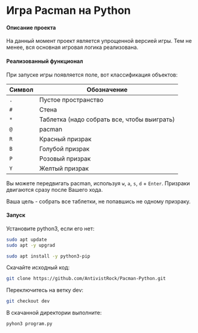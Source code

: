 # Игра Pacman на Python

#### Описание проекта

На данный момент проект является упрощенной версией игры. Тем не менее, вся основная игровая логика реализована.

#### Реализованный функционал

При запуске игры появляется поле, вот классификация объектов:

| Символ | Обозначение                                 |
| ------ | ------------------------------------------- |
| `.`    | Пустое пространство                         |
| `#`    | Стена                                       |
| `*`    | Таблетка (надо собрать все, чтобы выиграть) |
| `@`    | pacman                                      |
| `R`    | Красный призрак                             |
| `B`    | Голубой призрак                             |
| `P`    | Розовый призрак                             |
| `Y`    | Желтый призрак                              |

Вы можете передвигать pacman, используя `w`, `a`, `s`, `d` + `Enter`. Призраки двигаются сразу после Вашего хода.

Ваша цель - собрать все таблетки, не попавшись не одному призраку.

#### Запуск

Установите python3, если его нет:

```bash
sudo apt update
sudo apt -y upgrad
```

```bash
sudo apt install -y python3-pip
```

Скачайте исходный код:

```bash
git clone https://github.com/AntivistRock/Pacman-Python.git
```

Переключитесь на ветку dev:

```bash
git checkout dev
```

В скачанной директории выполните:

```bash
pyhon3 program.py
```